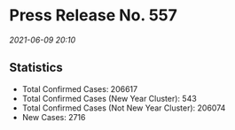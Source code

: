 
# Press Release No. 557
*2021-06-09 20:10*
## Statistics
* Total Confirmed Cases: 206617
* Total Confirmed Cases (New Year Cluster): 543
* Total Confirmed Cases (Not New Year Cluster): 206074
* New Cases: 2716



        